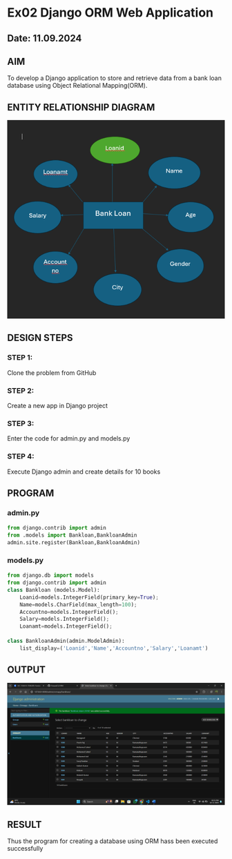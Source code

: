 # Ex02 Django ORM Web Application
## Date: 11.09.2024

## AIM
To develop a Django application to store and retrieve data from a bank loan database using Object Relational Mapping(ORM).

## ENTITY RELATIONSHIP DIAGRAM
![alt text](image-1.png)

## DESIGN STEPS

### STEP 1:
Clone the problem from GitHub

### STEP 2:
Create a new app in Django project

### STEP 3:
Enter the code for admin.py and models.py

### STEP 4:
Execute Django admin and create details for 10 books

## PROGRAM
### admin.py
```python
from django.contrib import admin
from .models import Bankloan,BankloanAdmin
admin.site.register(Bankloan,BankloanAdmin)
```
### models.py
```python
from django.db import models
from django.contrib import admin
class Bankloan (models.Model):
    Loanid=models.IntegerField(primary_key=True);
    Name=models.CharField(max_length=100);
    Accountno=models.IntegerField();
    Salary=models.IntegerField();
    Loanamt=models.IntegerField();

class BankloanAdmin(admin.ModelAdmin):
    list_display=('Loanid','Name','Accountno','Salary','Loanamt')
```

## OUTPUT
![alt text](image-2.png)

## RESULT
Thus the program for creating a database using ORM hass been executed successfully
